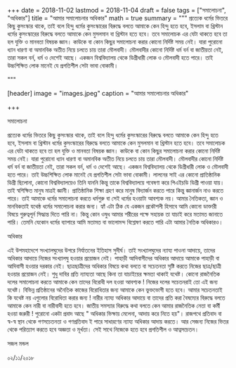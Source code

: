 +++
date = 2018-11-02
lastmod = 2018-11-04
draft = false
tags = ["সমালোচনা", "অধিকার"]
title = "আমার সমালোচনার অধিকার"
math = true
summary = """
প্রত্যেক ধর্মের ভিতরে কিছু কুসংস্কার থাকে, তাই বলে হিন্দু ধর্মের কুসংস্কারের বিরুদ্ধে বলতে আমাকে কেন হিন্দু হতে হবে, ইসলাম বা খ্রিস্টান ধর্মের কুসংস্কারের বিরুদ্ধে বলতে আমাকে কেন মুসলমান বা খ্রিস্টান হতে হবে। তবে সমালোচক এর যেটা থাকতে হবে তা হল যুক্তি ও মানবতা বিষয়ক জ্ঞান। কাউকে বা কোন কিছুর সমালোচনা করার কোনো নির্দিষ্ট সময় নেই। যারা পুরোনো ধ্যান ধারণা বা অমানবিক অতীত নিয়ে চলতে চায় তারা মৌলবাদী। মৌলবাদীর কোনো নির্দিষ্ট ধর্ম বর্ন বা জাতীয়তা নেই, তারা সকল বর্ন, ধর্ম ও দেশেই আছে। একজন বিশ্ববিদ্যালয় থেকে ডিগ্রীধারী লোক ও মৌলবাদী হতে পারে। তাই উচ্চশিক্ষিত লোক মানেই যে প্রগতিশীল সেটা ভাবা বোকামী।

"""

[header]
image = "images.jpeg"
caption = "আমার সমালোচনার অধিকার"

+++

 সমালোচনা

প্রত্যেক ধর্মের ভিতরে কিছু কুসংস্কার থাকে, তাই বলে হিন্দু ধর্মের কুসংস্কারের বিরুদ্ধে বলতে আমাকে কেন হিন্দু হতে হবে, ইসলাম বা খ্রিস্টান ধর্মের কুসংস্কারের বিরুদ্ধে বলতে আমাকে কেন মুসলমান বা খ্রিস্টান হতে হবে। তবে সমালোচক এর যেটা থাকতে হবে তা হল যুক্তি ও মানবতা বিষয়ক জ্ঞান। কাউকে বা কোন কিছুর সমালোচনা করার কোনো নির্দিষ্ট সময় নেই। যারা পুরোনো ধ্যান ধারণা বা অমানবিক অতীত নিয়ে চলতে চায় তারা মৌলবাদী। মৌলবাদীর কোনো নির্দিষ্ট ধর্ম বর্ন বা জাতীয়তা নেই, তারা সকল বর্ন, ধর্ম ও দেশেই আছে। একজন বিশ্ববিদ্যালয় থেকে ডিগ্রীধারী লোক ও মৌলবাদী হতে পারে। তাই উচ্চশিক্ষিত লোক মানেই যে প্রগতিশীল সেটা ভাবা বোকামী। লালনের সাই এর কোনো প্রাতিষ্ঠানিক ডিগ্রী ছিলোনা, কোনো বিশ্ববিদ্যালয়েও তিনি যাননি কিন্তু তাকে বিশ্ববিদ্যালয়ে গবেষণা করে পিএইচডি ডিগ্রী পাওয়া যায়। তাই স্বশিক্ষিত মানুষ মাত্রই জ্ঞানী। প্রাতিষ্ঠানিক শিক্ষা গ্রহণ করে মানুষ বিদ্যার্জন করতে পারে কিন্তু জ্ঞানার্জন নাও করতে পারে। তাই আমাকে ধর্মের সমালোচনা করতে ধর্মগুরু বা সেই ধর্মের হওয়াটা আবশ্যক নয়। আমার নৈতিকতা, জ্ঞান ও মানবিকতাই যথেষ্ঠ ধর্মের সমালোচনা করার জন্য। হ্যাঁ এটা ঠিক যে একজন প্রকৌশলী হিসাবে আমি কোনো ডাক্তারী বিষয়ে গুরুত্বপূর্ন সিদ্ধান্ত দিতে পারি না। কিন্তু কোন ওষুধ আমার শরীরের পক্ষে সহায়ক তা যাচাই করে মতামত জানাতে পারি। তেমনি যেকোন ধর্মের ব্যাপারে আমি মতামত বা ভালোমন্দ বিশ্লেষণ করতে পারি এটা আমার নৈতিক অধিকারও।

অধিকার

এই উপমহাদেশে সংখ্যালঘুদের উপরে নির্যাতনের ইতিহাস সুদীর্ঘ। তাই সংখ্যালঘুদের ন্যায্য পাওনা আদায়ে, তাদের অধিকার আদায়ে নিজের সংখ্যালঘু হওয়ার প্রয়োজন নেই। পাহাড়ী আদিবাসীদের অধিকার আদায়ে আমাকে পাহাড়ী বা আদিবাসী হওয়ার দরকার নেই। ছাত্রছাত্রীদের অধিকার বিষয়ে কথা বলতে বা সচেতনতা সৃষ্টি করতে নিজের ছাত্র/ছাত্রী হওয়ার প্রয়োজন নেই। শুধু দাবির প্রতি ন্যায্যতা আছে কিনা তা যাচাইয়ের ক্ষমতা থাকাই যথেষ্ট। কোনো রাজনৈতিক দলের সমালোচনা করতে আমাকে কেন তাদের বিরোধী দল হওয়া আবশ্যক ! নিজের দলের সচেতনরাই তো এই জন্য যথেষ্ট। বিভিন্ন প্রতিষ্ঠানের অনৈতিক কাজের বিরোধিতার জন্য আমাকে কেন ভুক্তভোগী হতে হবে। আমার সচেতনতাই কি যথেষ্ট নয় এগুলোর বিরোধিতা করার জন্য ! নারীর ন্যায্য অধিকার আদায়ে বা তাদের প্রতি করা বৈষম্যের বিরুদ্ধে বলতে আমাকে কেন নারী বা নারীবাদী হতে হবে। জাতীয় সমস্যার বিরুদ্ধে কথা বলতে কেন আমার রাজনৈতিক নেতা বা কর্মী হওয়া জরুরী ! পুরোনো একটা প্রবাদ আছে " অধিকার ভিক্ষায় মেলেনা, আদায় করে নিতে হয়"। রাজপথে প্রতিবাদ বা স্ব-স্ব স্থান থেকে গণসচেতনতা ও গণপ্রতিবাদ ই পারে সাধারণের ন্যায্য অধিকার আদায় করতে। আর সেজন্য নিজের ভিতর থেকে পরিত্যাগ করতে হবে অজ্ঞতা ও মূর্খতা। সেই সাথে নিজেকে হতে হবে প্রগতিশীল ও আত্নসচেতন।

সজল মন্ডল

০২/১১/২০১৮
